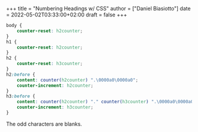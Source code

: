 +++
title = "Numbering Headings w/ CSS"
author = ["Daniel Biasiotto"]
date = 2022-05-02T03:33:00+02:00
draft = false
+++

```css
body {
    counter-reset: h2counter;
}
h1 {
    counter-reset: h2counter;
}
h2 {
    counter-reset: h3counter;
}
h2:before {
    content: counter(h2counter) ".\0000a0\0000a0";
    counter-increment: h2counter;
}
h3:before {
    content: counter(h2counter) "." counter(h3counter) ".\0000a0\0000a0";
    counter-increment: h3counter;
}
```

The odd characters are blanks.